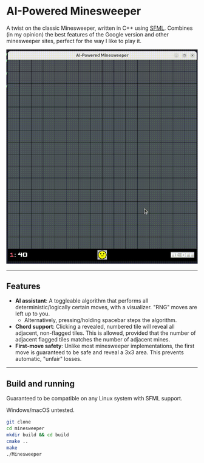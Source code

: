 # AI-Powered Minesweeper
A twist on the classic Minesweeper, written in C++ using [SFML](https://www.sfml-dev.org/). Combines (in my opinion) the best features of the Google version and other minesweeper sites, perfect for the way I like to play it.

![demo.gif](assets/demo.gif)

---
## Features
- **AI assistant**: A toggleable algorithm that performs all deterministic/logically certain moves, with a visualizer. "RNG" moves are left up to you.
    - Alternatively, pressing/holding spacebar steps the algorithm.
- **Chord support**: Clicking a revealed, numbered tile will reveal all adjacent, non-flagged tiles. This is allowed, provided that the number of adjacent flagged tiles matches the number of adjacent mines.
- **First-move safety**: Unlike most minesweeper implementations, the first move is guaranteed to be safe and reveal a 3x3 area. This prevents automatic, "unfair" losses.
---
## Build and running
Guaranteed to be compatible on any Linux system with SFML support. 

Windows/macOS untested.
```bash
git clone
cd minesweeper
mkdir build && cd build
cmake ..
make
./Minesweeper
```
